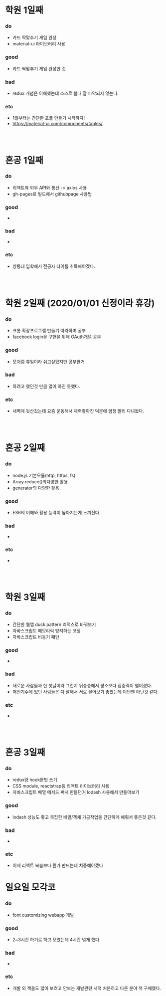 
# 학원 1일째 
### do
- 카드 짝맞추기 게임 완성
- material-ui 라이브러리 사용

### good
- 카드 짝맞추기 게임 완성한 것

### bad
- redux 개념은 이해했는데 소스로 볼때 잘 파악되지 않는다.

### etc
- 1월부터는 간단한 포폴 만들기 시작하자!
- https://material-ui.com/components/tables/

<br /><br />

# 혼공 1일째 
### do
- 리액트와 외부 API와 통신 -> axios 사용
- gh-pages로 빌드해서 githubpage 사용법

### good
- 

### bad
- 

### etc
- 방통대 입학해서 전공자 타이틀 취득해야겠다.

<br /><br />

# 학원 2일째 (2020/01/01 신정이라 휴강)
### do
- 크롬 확장프로그램 만들기 따라하며 공부
- facebook login을 구현을 위해 OAuth개념 공부

### good
- 모처럼 휴일이라 쉬고싶었지만 공부한거

### bad
- 하려고 했던것 만큼 많이 하진 못했다.

### etc
- 새벽에 뒷산갔는데 요즘 운동해서 체력좋아진 덕분에 엄청 빨리 다녀왔다.

<br /><br />

# 혼공 2일째 
### do
- node.js 기본모듈(http, https, fs)
- Array.reduce()의다양한 활용
- generator의 다양한 활용

### good
- ES6의 이해와 활용 능력이 높아지는게 느껴진다.

### bad
- 

### etc
- 

<br /><br />

# 학원 3일째 
### do
- 간단한 웹앱 duck pattern 리덕스로 바꿔보기
- 자바스크립트 메모리릭 방지하는 코딩
- 자바스크립트 비동기 패턴

### good
- 

### bad
- 새로운 사람들과 한 첫날이라 그런지 뒤숭숭해서 평소보다 집중력이 떨어졌다.
- 저번기수에 있던 사람들은 다 잘해서 서로 물어보기 좋았는데 이번엔 아닌것 같다.

### etc
- 

<br /><br />

# 혼공 3일째 
### do
- redux랑 hook문법 쓰기
- CSS module, reactstrap등 리액트 라이브러리 사용
- 자바스크립트 배열 메서드 써서 만들던거 lodash 사용해서 만들어보기

### good
- lodash 성능도 좋고 복잡한 배열/객체 가공작업을 간단하게 해줘서 좋은것 같다.

### bad
- 

### etc
- 이제 리액트 복습보다 뭔가 만드는데 치중해야겠다

# 일요일 모각코
### do
- font customizing webapp 개발

### good
- 2~3시간 하기로 하고 모였는데 4시간 넘게 했다.

### bad
- 

### etc
-  개발 외 책들도 많이 보려고 안보는 개발관련 서적 처분하고 다른 분야 책 구매했다.
<br /><br />